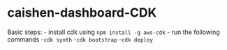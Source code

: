 # caishen-dashboard-CDK
Basic steps:
    - install cdk using `npm install -g aws-cdk`
    - run the following commands
        -`cdk synth`
        -`cdk bootstrap`
        -`cdk deploy`